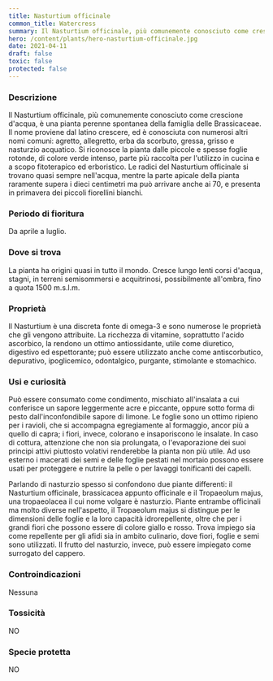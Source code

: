 ```yaml
---
title: Nasturtium officinale
common_title: Watercress
summary: Il Nasturtium officinale, più comunemente conosciuto come crescione d'acqua, è una pianta perenne spontanea della famiglia delle Brassicaceae.
hero: /content/plants/hero-nasturtium-officinale.jpg
date: 2021-04-11
draft: false
toxic: false
protected: false
---
```

### Descrizione
Il Nasturtium officinale, più comunemente conosciuto come crescione d'acqua, è una pianta perenne spontanea della famiglia delle Brassicaceae.
Il nome proviene dal latino crescere, ed è conosciuta con numerosi altri nomi comuni: agretto, allegretto, erba da scorbuto, gressa, grisso e nasturzio acquatico.
Si riconosce la pianta dalle piccole e spesse foglie rotonde, di colore verde intenso, parte più raccolta per l'utilizzo in cucina e a scopo fitoterapico ed erboristico.
Le radici del Nasturtium officinale si trovano quasi sempre nell'acqua, mentre la parte apicale della pianta raramente supera i dieci centimetri ma può arrivare anche ai 70, e presenta in primavera dei piccoli fiorellini bianchi.

### Periodo di fioritura
Da aprile a luglio.

### Dove si trova
La pianta ha origini quasi in tutto il mondo. Cresce lungo lenti corsi d'acqua, stagni, in terreni semisommersi e acquitrinosi, possibilmente all'ombra, fino a quota 1500 m.s.l.m.

### Proprietà
Il Nasturtium è una discreta fonte di omega-3 e sono numerose le proprietà che gli vengono attribuite. La ricchezza di vitamine, soprattutto l'acido ascorbico, la rendono un ottimo antiossidante, utile come diuretico, digestivo ed espettorante; può essere utilizzato anche come antiscorbutico, depurativo, ipoglicemico, odontalgico, purgante, stimolante e stomachico.

### Usi e curiosità
Può essere consumato come condimento, mischiato all'insalata a cui conferisce un sapore leggermente acre e piccante, oppure sotto forma di pesto dall'inconfondibile sapore di limone. Le foglie sono un ottimo ripieno per i ravioli, che si accompagna egregiamente al formaggio, ancor più a quello di capra; i fiori, invece, colorano e insaporiscono le insalate.
In caso di cottura, attenzione che non sia prolungata, o l'evaporazione dei suoi principi attivi piuttosto volativi renderebbe la pianta non più utile.
Ad uso esterno i macerati dei semi e delle foglie pestati nel mortaio possono essere usati per proteggere e nutrire la pelle o per lavaggi tonificanti dei capelli.

Parlando di nasturzio spesso si confondono due piante differenti: il Nasturtium officinale, brassicacea appunto officinale e il Tropaeolum majus, una tropaeolacea il cui nome volgare è nasturzio.
Piante entrambe officinali ma molto diverse nell'aspetto, il Tropaeolum majus si distingue per le dimensioni delle foglie e la loro capacità idrorepellente, oltre che per i grandi fiori che possono essere di colore giallo e rosso. Trova impiego sia come repellente per gli afidi sia in ambito culinario, dove fiori, foglie e semi sono utilizzati. Il frutto del nasturzio, invece, può essere impiegato come surrogato del cappero.

### Controindicazioni
Nessuna

### Tossicità
NO

### Specie protetta
NO